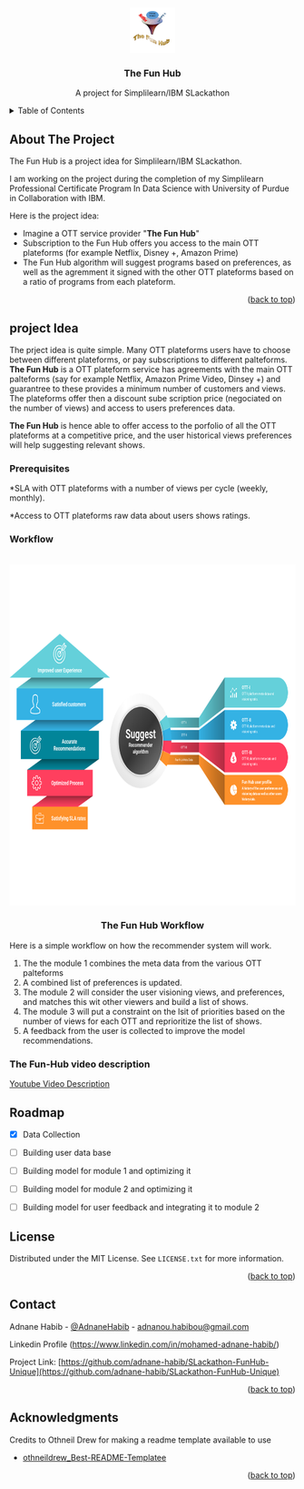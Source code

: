 



<!-- PROJECT LOGO -->
<br />
<div align="center">
  <a href="https://github.com/adnane-habib/SLackathon-FunHub-Unique/">
    <img src="logo.png" alt="Logo" width="80" height="80">
  </a>

  <h3 align="center">The Fun Hub</h3>

  <p align="center">
    A project for Simplilearn/IBM SLackathon
    <br />
</div>



<!-- TABLE OF CONTENTS -->
<details>
  <summary>Table of Contents</summary>
  <ol>
    <li>
      <a href="#about-the-project">About The Project</a>
      <ul>
        <li><a href="#built-with">Built With</a></li>
      </ul>
    </li>
    <li>
      <a href="#getting-started">Getting Started</a>
      <ul>
        <li><a href="#prerequisites">Prerequisites</a></li>
        <li><a href="#project workflow">Installation</a></li>
      </ul>
    </li>
    <li><a href="#roadmap">Roadmap</a></li>
    <li><a href="#license">License</a></li>
    <li><a href="#contact">Contact</a></li>
    <li><a href="#acknowledgments">Acknowledgments</a></li>
  </ol>
</details>



<!-- ABOUT THE PROJECT -->
## About The Project



The Fun Hub is a project idea for Simplilearn/IBM SLackathon.

I am working on the project during the completion of my Simplilearn Professional Certificate Program In Data Science with University of Purdue in Collaboration with IBM.

Here is the project idea:
* Imagine a OTT service provider "__The Fun Hub__"
* Subscription to the Fun Hub offers you access to the main OTT plateforms (for example Netflix, Disney +, Amazon Prime)
* The Fun Hub algorithm will suggest programs based on preferences, as well as the agremment it signed with the other OTT plateforms based on a ratio of programs from each plateform.


<p align="right">(<a href="#readme-top">back to top</a>)</p>



<!-- Project Idea -->
## project Idea

The prject idea is quite simple. Many OTT plateforms users have to choose between different plateforms, or pay subscriptions to different palteforms.
__The Fun Hub__ is a OTT plateform service has agreements with the main OTT palteforms (say for example Netflix, Amazon Prime Video, Dinsey +) and guarantree to these provides a minimum number of customers and views. The plateforms offer then a discount sube scription price (negociated on the number of views) and access to users preferences data.

__The Fun Hub__ is hence able to offer access to the porfolio of all the OTT plateforms at a competitive price, and the user historical views preferences will help suggesting relevant shows.

### Prerequisites

*SLA with OTT plateforms with a number of views per cycle (weekly, monthly).

*Access to OTT plateforms raw data about users shows ratings.

### Workflow

<!-- Project Workflow -->
<br />
<div align="center">
  <a href="https://github.com/adnane-habib/SLackathon-FunHub-Unique/">
    <img src="Process Flow.png" alt="Logo" width="800" height="600">
  </a>
  <h3 align="center">The Fun Hub Workflow</h3>
</div>

Here is a simple workflow on how the recommender system will work.

1. The the module 1 combines the meta data from the various OTT palteforms
2. A combined list of preferences is updated.
3. The module 2 will consider the user visioning views, and preferences, and matches this wit other viewers and build a list of shows.
4. The module 3 will put a constraint on the lsit of priorities based on the number of views for each OTT and reprioritize the list of shows.
5. A feedback from the user is collected to improve the model recommendations.


### The Fun-Hub video description

[Youtube Video Description](https://www.youtube.com/embed/MOzbbNdRtf0)



<!-- ROADMAP -->
## Roadmap

- [x] Data Collection
- [ ] Building user data base
- [ ] Building model for module 1 and optimizing it
- [ ] Building model for module 2 and optimizing it
- [ ] Building model for user feedback and integrating it to module 2





<!-- LICENSE -->
## License

Distributed under the MIT License. See `LICENSE.txt` for more information.

<p align="right">(<a href="#readme-top">back to top</a>)</p>







<!-- CONTACT -->
## Contact

Adnane Habib - [@AdnaneHabib](https://twitter.com/AdnaneHabib) - adnanou.habibou@gmail.com

Linkedin Profile (https://www.linkedin.com/in/mohamed-adnane-habib/) 

Project Link: [https://github.com/adnane-habib/SLackathon-FunHub-Unique](https://github.com/adnane-habib/SLackathon-FunHub-Unique)

<p align="right">(<a href="#readme-top">back to top</a>)</p>



<!-- ACKNOWLEDGMENTS -->
## Acknowledgments

Credits to Othneil Drew for making a readme template available to use

* [othneildrew_Best-README-Templatee](https://github.com/othneildrew/Best-README-Template)

<p align="right">(<a href="#readme-top">back to top</a>)</p>




